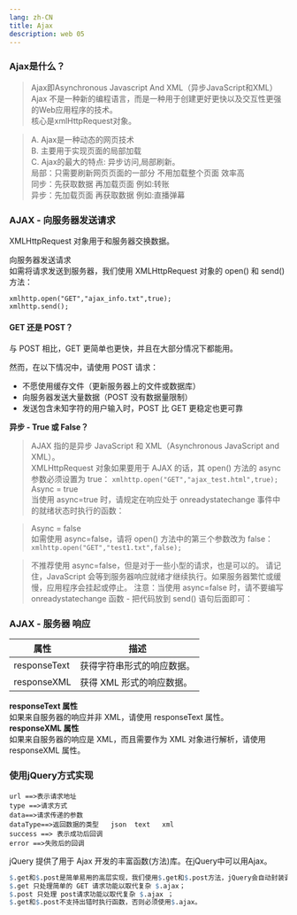 ```yaml
---
lang: zh-CN
title: Ajax
description: web 05
---
```

### Ajax是什么？
>Ajax即Asynchronous Javascript And XML（异步JavaScript和XML）  
Ajax 不是一种新的编程语言，而是一种用于创建更好更快以及交互性更强的Web应用程序的技术。  
核心是xmlHttpRequest对象。

>A. Ajax是一种动态的网页技术   
B. 主要用于实现页面的局部加载   
C. Ajax的最大的特点: 异步访问,局部刷新。  
   局部：只需要刷新网页页面的一部分  不用加载整个页面  效率高  
   同步：先获取数据 再加载页面 例如:转账   
   异步：先加载页面 再获取数据 例如:直播弹幕

### AJAX - 向服务器发送请求
XMLHttpRequest 对象用于和服务器交换数据。

向服务器发送请求  
如需将请求发送到服务器，我们使用 XMLHttpRequest 对象的 open() 和 send() 方法：
~~~
xmlhttp.open("GET","ajax_info.txt",true);
xmlhttp.send();
~~~

#### GET 还是 POST？
与 POST 相比，GET 更简单也更快，并且在大部分情况下都能用。

然而，在以下情况中，请使用 POST 请求：

- 不愿使用缓存文件（更新服务器上的文件或数据库）
- 向服务器发送大量数据（POST 没有数据量限制）
- 发送包含未知字符的用户输入时，POST 比 GET 更稳定也更可靠

**异步 - True 或 False？**
>AJAX 指的是异步 JavaScript 和 XML（Asynchronous JavaScript and XML）。  
XMLHttpRequest 对象如果要用于 AJAX 的话，其 open() 方法的 async 参数必须设置为 true：
`xmlhttp.open("GET","ajax_test.html",true);`  
Async = true  
当使用 async=true 时，请规定在响应处于 onreadystatechange 事件中的就绪状态时执行的函数：

>Async = false  
如需使用 async=false，请将 open() 方法中的第三个参数改为 false：
`xmlhttp.open("GET","test1.txt",false);`

>不推荐使用 async=false，但是对于一些小型的请求，也是可以的。
请记住，JavaScript 会等到服务器响应就绪才继续执行。如果服务器繁忙或缓慢，应用程序会挂起或停止。
注意：当使用 async=false 时，请不要编写 onreadystatechange 函数 - 把代码放到 send() 语句后面即可：


### AJAX - 服务器 响应
| 属性 | 描述 |
| --- | --- |
|responseText | 获得字符串形式的响应数据。| 
| responseXML| 获得 XML 形式的响应数据。|
	
**responseText 属性**  
如果来自服务器的响应并非 XML，请使用 responseText 属性。  
**responseXML 属性**    
如果来自服务器的响应是 XML，而且需要作为 XML 对象进行解析，请使用 responseXML 属性。  

### 使用jQuery方式实现

```
url ==>表示请求地址
type ==>请求方式
data==>请求传递的参数
dataType==>返回数据的类型   json  text   xml
success ==> 表示成功后回调
error ==>失败后的回调
```

jQuery 提供了用于 Ajax 开发的丰富函数(方法)库。在jQuery中可以用Ajax。

~~~q
$.get和$.post是简单易用的高层实现，我们使用$.get和$.post方法，jQuery会自动封装调用底层的$.ajax。
$.get 只处理简单的 GET 请求功能以取代复杂 $.ajax；
$.post 只处理 post请求功能以取代复杂 $.ajax ；
$.get和$.post不支持出错时执行函数，否则必须使用$.ajax。

~~~